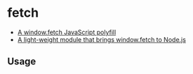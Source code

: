 # fetch

* [A window.fetch JavaScript polyfill](https://github.com/github/fetch)
* [A light-weight module that brings window.fetch to Node.js](https://github.com/bitinn/node-fetch)

## Usage




